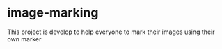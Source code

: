 # image-marking
This project is develop to help everyone to mark their images using their own marker
